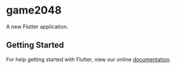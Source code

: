 # game2048

A new Flutter application.

## Getting Started

For help getting started with Flutter, view our online
[documentation](https://flutter.io/).
